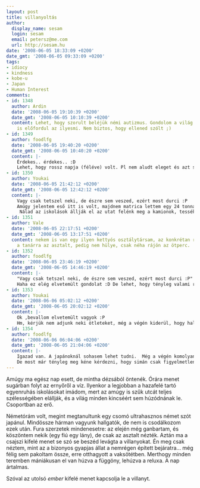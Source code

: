 ```yaml
---
layout: post
title: villanyoltás
author:
  display_name: sesam
  login: sesam
  email: petersz@me.com
  url: http://sesam.hu
date: '2008-06-05 18:33:09 +0200'
date_gmt: '2008-06-05 09:33:09 +0200'
tags:
- idiocy
- kindness
- kobe-u
- Japan
- Human Interest
comments:
- id: 1348
  author: Ardin
  date: '2008-06-05 19:10:39 +0200'
  date_gmt: '2008-06-05 10:10:39 +0200'
  content: Lehet, hogy szorult beléjük némi autizmus. Gondolom a világ túlsó felén
    is előfordul az ilyesmi. Nem biztos, hogy ellened szólt ;)
- id: 1349
  author: foodlfg
  date: '2008-06-05 19:40:20 +0200'
  date_gmt: '2008-06-05 10:40:20 +0200'
  content: |-
    Érdekes.. érdekes.. :D
    Lehet, hogy rossz napja (féléve) volt. Pl nem aludt eleget és azt sem tudja hol van. :P
- id: 1350
  author: Youkai
  date: '2008-06-05 21:42:12 +0200'
  date_gmt: '2008-06-05 12:42:12 +0200'
  content: |-
    Vagy csak tetszel neki, de észre sem veszed, ezért most durci :P
    Amúgy jelentem eső itt is volt, majdnem matrica lettem egy 24 tonnás kamion hátsóján az M5-M0 bevezető szakaszán, olyan gyorsan jött a felhőszakadás, hogy egyszer csak azt láttam, hogy nem látom, az előbb még előttem haladó kamiont, mindezt 130 környékén....
     Nálad az iskolások állják el az utat felénk meg a kamionok, tessék választani, hogy mi a jobb :D
- id: 1351
  author: Vale
  date: '2008-06-05 22:17:51 +0200'
  date_gmt: '2008-06-05 13:17:51 +0200'
  content: nekem is van egy ilyen kettyós osztálytársam, az konkrétan ráborította
    a tanárra az asztalt, pedig nem hülye, csak néha rájön az ötperc.
- id: 1352
  author: foodlfg
  date: '2008-06-05 23:46:19 +0200'
  date_gmt: '2008-06-05 14:46:19 +0200'
  content: |-
    "Vagy csak tetszel neki, de észre sem veszed, ezért most durci :P"
    Haha ez elég elvetemült gondolat :D De lehet, hogy tényleg valami reakciót akart kifacsarni.. (: Holnap már a széket vágja hozzád. :Đ
- id: 1353
  author: Youkai
  date: '2008-06-06 05:02:12 +0200'
  date_gmt: '2008-06-05 20:02:12 +0200'
  content: |-
    Ok ,bevallom elvetemült vagyok :P
    Hm, kérjük nem adjunk neki ötleteket, még a végén kiderül, hogy hallgatag sesam,hu olvasó, s holnap olvashatjuk  sesam beszámolóját a japán radiológia szolgáltatásokról, meg a sebkötözésről ...
- id: 1354
  author: foodlfg
  date: '2008-06-06 06:04:06 +0200'
  date_gmt: '2008-06-05 21:04:06 +0200'
  content: |-
    Igazad van. A japánoknál sohasem lehet tudni.  Még a végén komolyan veszi a kis látens Sesam fan. ^^'
    De most már tényleg meg kéne kérdezni, hogy simán csak figyelmetlen volt, vagy esetleg nem tetszett neki Sesam zoknijának a színe. :)
---
```


Amúgy ma egész nap esett, de mintha dézsából öntenék. Órára menet sugárban folyt az ernyőről a víz. Ilyenkor a legjobban a hazafelé tartó egyenruhás iskolásokat imádom, mert az amúgy is szűk utcát teljes szélességében elállják, és a világ minden kincséért sem húzódnának le. Csoportban az erő.

Németórám volt, megint megtanultunk egy csomó ultrahasznos német szót japánul. Mindössze hárman vagyunk hallgatók, de nem is csodálkozom ezek után. Fura szerzetek mindenesetre: az elején még ganbartam, és köszöntem nekik (egy fiú egy lány), de csak az asztalt nézték. Aztán ma a csajszi kifelé menet se szó se beszéd levágta a villanyokat. Én meg csak néztem, mint az a bizonyos gyapjas állat a nemrégen épített bejáratra... még félig sem pakoltam össze, erre otthagyott a vaksötétben. Merthogy minden teremben mániákusan el van húzva a függöny, lehúzva a reluxa. A nap ártalmas.

Szóval az utolsó _ember_ kifelé menet kapcsolja le a villanyt.
